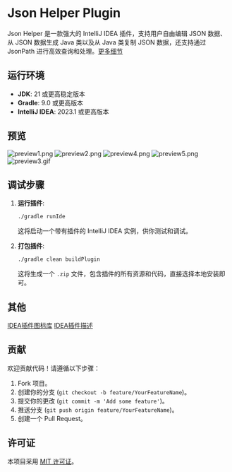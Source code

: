 # Json Helper Plugin

Json Helper 是一款强大的 IntelliJ IDEA 插件，支持用户自由编辑 JSON 数据、从 JSON 数据生成 Java 类以及从 Java 类复制 JSON
数据，还支持通过 JsonPath 进行高效查询和处理。[更多细节](https://deepwiki.com/fc6a1b03/json-helper)

## 运行环境

- **JDK**: 21 或更高稳定版本
- **Gradle**: 9.0 或更高版本
- **IntelliJ IDEA**: 2023.1 或更高版本

## 预览

![preview1.png](doc/preview1.png)
![preview2.png](doc/preview2.png)
![preview4.png](doc/preview4.png)
![preview5.png](doc/preview5.png)
![preview3.gif](doc/preview3.gif)

## 调试步骤

1. **运行插件**:
   ```bash
   ./gradle runIde
   ```
   这将启动一个带有插件的 IntelliJ IDEA 实例，供你测试和调试。

2. **打包插件**:
   ```bash
   ./gradle clean buildPlugin
   ```
   这将生成一个 `.zip` 文件，包含插件的所有资源和代码，直接选择本地安装即可。

## 其他

[IDEA插件图标库](https://intellij-icons.jetbrains.design)
[IDEA插件描述](https://plugins.jetbrains.com/docs/intellij/plugin-dependencies.html#locating-plugin-id-and-preparing-sandbox)

## 贡献

欢迎贡献代码！请遵循以下步骤：

1. Fork 项目。
2. 创建你的分支 (`git checkout -b feature/YourFeatureName`)。
3. 提交你的更改 (`git commit -m 'Add some feature'`)。
4. 推送分支 (`git push origin feature/YourFeatureName`)。
5. 创建一个 Pull Request。

## 许可证

本项目采用 [MIT 许可证](LICENSE)。